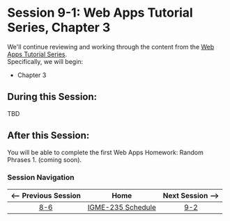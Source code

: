 # Session 9-1: Web Apps Tutorial Series, Chapter 3

We'll continue reviewing and working through the content from the [Web Apps Tutorial Series](https://github.com/tonethar/IGME-235-Shared/blob/master/tutorial/web-apps-0.md).  
Specifically, we will begin:  
- Chapter 3

## During this Session:

TBD

## After this Session:

You will be able to complete the first Web Apps Homework: Random Phrases 1. (coming soon).

### Session Navigation

| <-- Previous Session |               Home                  | Next Session --> |
|:--------------------:|:-----------------------------------:|:----------------:|
|  [8-6](8-6.md)       | [IGME-235 Schedule](../schedule.md) |   [9-2](9-2.md)  |
